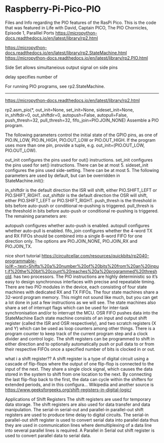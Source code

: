 # Raspberry-Pi-Pico-PIO
Files and Info regarding the PIO features of the RasPi Pico.
This is the code that was featured in Life with David, Captain PICO, The PIO Chornicles, Episode 1, Paralllel Ports
https://micropython-docs.readthedocs.io/en/latest/library/rp2.html

https://micropython-docs.readthedocs.io/en/latest/library/rp2.StateMachine.html
https://micropython-docs.readthedocs.io/en/latest/library/rp2.PIO.html

Side Set allows simultaneious output signal on side pins

delay specifies number of 


For running PIO programs, see rp2.StateMachine.
_________
https://micropython-docs.readthedocs.io/en/latest/library/rp2.html

rp2.asm_pio(*, out_init=None, set_init=None, sideset_init=None, in_shiftdir=0, out_shiftdir=0, autopush=False, autopull=False, push_thresh=32, pull_thresh=32, fifo_join=PIO.JOIN_NONE)
Assemble a PIO program.

The following parameters control the initial state of the GPIO pins, as one of PIO.IN_LOW, PIO.IN_HIGH, PIO.OUT_LOW or PIO.OUT_HIGH. If the program uses more than one pin, provide a tuple, e.g. out_init=(PIO.OUT_LOW, PIO.OUT_LOW).

out_init configures the pins used for out() instructions.
set_init configures the pins used for set() instructions. There can be at most 5.
sideset_init configures the pins used side-setting. There can be at most 5.
The following parameters are used by default, but can be overridden in StateMachine.init():

in_shiftdir is the default direction the ISR will shift, either PIO.SHIFT_LEFT or PIO.SHIFT_RIGHT.
out_shiftdir is the default direction the OSR will shift, either PIO.SHIFT_LEFT or PIO.SHIFT_RIGHT.
push_thresh is the threshold in bits before auto-push or conditional re-pushing is triggered.
pull_thresh is the threshold in bits before auto-push or conditional re-pushing is triggered.
The remaining parameters are:

autopush configures whether auto-push is enabled.
autopull configures whether auto-pull is enabled.
fifo_join configures whether the 4-word TX and RX FIFOs should be combined into a single 8-word FIFO for one direction only. The options are PIO.JOIN_NONE, PIO.JOIN_RX and PIO.JOIN_TX.

nice short tutorial
https://circuitcellar.com/resources/quickbits/rp2040-programmable-io/#:~:text=Shifts%20a%20number%20of%20bits%20from%20an%20input,if%20the%20bit%20count%20reaches%20a%20programmed%20threshold.
has two processors.  The PIO instructions are highly deterministic so it’s easy to design synchronous interfaces with precise and repeatable timing. There are two PIO modules in the device, each consisting of four state machines with dedicated RX and TX FIFOs. The four state machines share a 32-word program memory. This might not sound like much, but you can get a lot done in just a few instructions as we will see. The state machines also share a set of interrupt flags which can be used for inter-task synchronisation and/or to interrupt the MCU.
OSR FIFO pushes data into the StateMachine
Each state machine consists of an input and output shift register (called the ISR and OSR respectively), and two scratch registers (X and Y) which can be used as loop counters among other things. There is a program counter to keep track of the current program step and a clock divider and control logic. The shift registers can be programmed to shift in either direction and to optionally automatically push or pull data to or from their respective FIFOs once a specified number of bits is clocked in or out.


what i a shift register??
A shift register is a type of digital circuit using a cascade of flip-flops where the output of one flip-flop is connected to the input of the next. They share a single clock signal, which causes the data stored in the system to shift from one location to the next. By connecting the last flip-flop back to the first, the data can cycle within the shifters for extended periods, and in this configura... Wikipedia
and another source is https://www.geeksforgeeks.org/shift-registers-in-digital-logic/

Applications of Shift Registers
The shift registers are used for temporary data storage.
The shift registers are also used for data transfer and data manipulation.
The serial-in serial-out and parallel-in parallel-out shift registers are used to produce time delay to digital circuits.
The serial-in parallel-out shift register is used to convert serial data into parallel data thus they are used in communication lines where demultiplexing of a data line into several parallel lines is required.
A Parallel in Serial out shift register is used to convert parallel data to serial data.
